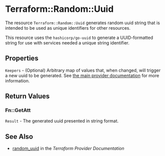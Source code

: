 # Terraform::Random::Uuid

The resource `Terraform::Random::Uuid` generates random uuid string that is intended to be
used as unique identifiers for other resources.

This resource uses the `hashicorp/go-uuid` to generate a UUID-formatted string
for use with services needed a unique string identifier.

## Properties

`Keepers` - (Optional) Arbitrary map of values that, when changed, will
trigger a new uuid to be generated. See
[the main provider documentation](../index.html) for more information.


## Return Values

### Fn::GetAtt

`Result` - The generated uuid presented in string format.

## See Also

* [random_uuid](https://www.terraform.io/docs/providers/random/r/uuid.html) in the _Terraform Provider Documentation_